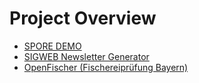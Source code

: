 # Project Overview

- [SPORE DEMO](/ht23-spore/)
- <a href="/sigweb-upcoming-newsletter/">SIGWEB Newsletter Generator</a>
- <a href="/openfischer">OpenFischer (Fischereiprüfung Bayern)</a>
